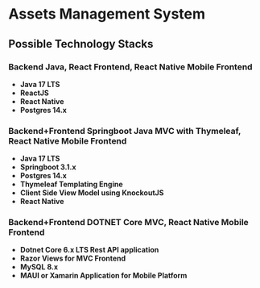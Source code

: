 # Assets Management System
## Possible Technology Stacks

### Backend Java, React Frontend, React Native Mobile Frontend
+ **Java 17 LTS**
+ **ReactJS**
+ **React Native**
+ **Postgres 14.x**

### Backend+Frontend Springboot Java MVC with Thymeleaf, React Native Mobile Frontend
+ **Java 17 LTS**
+ **Springboot 3.1.x**
+ **Postgres 14.x**
+ **Thymeleaf Templating Engine**
+ **Client Side View Model using KnockoutJS**
+ **React Native**

### Backend+Frontend DOTNET Core MVC, React Native Mobile Frontend
+ **Dotnet Core 6.x LTS Rest API application**
+ **Razor Views for MVC Frontend**
+ **MySQL 8.x**
+ **MAUI or Xamarin Application for Mobile Platform**
